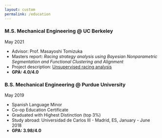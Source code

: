 ```yaml
---
layout: custom
permalink: /education
---
```


### M.S. Mechanical Engineering @ UC Berkeley
May 2021
- Advisor: Prof. Masayoshi Tomizuka
- Masters report: _Racing strategy analysis using Bayesian Nonparametric Segmentation and Functional Clustering and Alignment_
- Project description: [Unsupervised racing analysis](./projects/hdphmm.html)
- **GPA: 4.0/4.0**



### B.S. Mechanical Engineering @ Purdue University
May 2019
- Spanish Language Minor
- Co-op Education Certificate
- Graduated with Highest Distinction (top 3\%)
- Study abroad: Universidad de Carlos III - Madrid, ES, January - June 2018
- **GPA: 3.98/4.0**